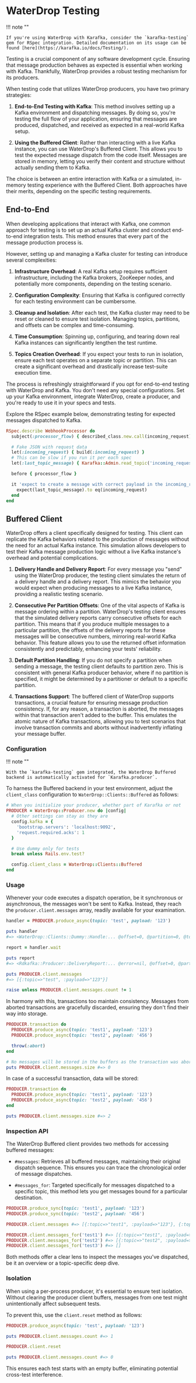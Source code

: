 # WaterDrop Testing

!!! note ""

    If you're using WaterDrop with Karafka, consider the `karafka-testing` gem for RSpec integration. Detailed documentation on its usage can be found [here](https://karafka.io/docs/Testing/).

Testing is a crucial component of any software development cycle. Ensuring that message production behaves as expected is essential when working with Kafka. Thankfully, WaterDrop provides a robust testing mechanism for its producers.

When testing code that utilizes WaterDrop producers, you have two primary strategies:

1. **End-to-End Testing with Kafka**: This method involves setting up a Kafka environment and dispatching messages. By doing so, you're testing the full flow of your application, ensuring that messages are produced, dispatched, and received as expected in a real-world Kafka setup.

1. **Using the Buffered Client**: Rather than interacting with a live Kafka instance, you can use WaterDrop's Buffered Client. This allows you to test the expected message dispatch from the code itself. Messages are stored in memory, letting you verify their content and structure without actually sending them to Kafka.

The choice is between an entire interaction with Kafka or a simulated, in-memory testing experience with the Buffered Client. Both approaches have their merits, depending on the specific testing requirements.

## End-to-End

When developing applications that interact with Kafka, one common approach for testing is to set up an actual Kafka cluster and conduct end-to-end integration tests. This method ensures that every part of the message production process is.

However, setting up and managing a Kafka cluster for testing can introduce several complexities:

1. **Infrastructure Overhead**: A real Kafka setup requires sufficient infrastructure, including the Kafka brokers, ZooKeeper nodes, and potentially more components, depending on the testing scenario.

1. **Configuration Complexity**: Ensuring that Kafka is configured correctly for each testing environment can be cumbersome.

1. **Cleanup and Isolation**: After each test, the Kafka cluster may need to be reset or cleaned to ensure test isolation. Managing topics, partitions, and offsets can be complex and time-consuming.

1. **Time Consumption**: Spinning up, configuring, and tearing down real Kafka instances can significantly lengthen the test runtime.

1. **Topics Creation Overhead**: If you expect your tests to run in isolation, ensure each test operates on a separate topic or partition. This can create a significant overhead and drastically increase test-suite execution time.

The process is refreshingly straightforward if you opt for end-to-end testing with WaterDrop and Kafka. You don't need any special configurations. Set up your Kafka environment, integrate WaterDrop, create a producer, and you're ready to use it in your specs and tests.

Explore the RSpec example below, demonstrating testing for expected messages dispatched to Kafka.

```ruby
RSpec.describe WebhookProcessor do
  subject(:processor_flow) { described_class.new.call(incoming_request) }

  # Fake JSON with request data
  let(:incoming_request) { build(:incoming_request) }
  # This can be slow if you run it per each spec
  let(:last_topic_message) { Karafka::Admin.read_topic('incoming_request', 0, 1) }

  before { processor_flow }

  it 'expect to create a message with correct payload in the incoming_requests topic' do
    expect(last_topic_message).to eq(incoming_request)
  end
end
```

## Buffered Client

WaterDrop offers a client specifically designed for testing. This client can replicate the Kafka behaviors related to the production of messages without the need for an actual Kafka instance. This simulation allows developers to test their Kafka message production logic without a live Kafka instance's overhead and potential complications.

1. **Delivery Handle and Delivery Report**: For every message you "send" using the WaterDrop producer, the testing client simulates the return of a delivery handle and a delivery report. This mimics the behavior you would expect when producing messages to a live Kafka instance, providing a realistic testing scenario.

1. **Consecutive Per Partition Offsets**: One of the vital aspects of Kafka is message ordering within a partition. WaterDrop's testing client ensures that the simulated delivery reports carry consecutive offsets for each partition. This means that if you produce multiple messages to a particular partition, the offsets of the delivery reports for these messages will be consecutive numbers, mirroring real-world Kafka behavior. This feature allows you to use the returned offset information consistently and predictably, enhancing your tests' reliability.

1. **Default Partition Handling**: If you do not specify a partition when sending a message, the testing client defaults to partition zero. This is consistent with general Kafka producer behavior, where if no partition is specified, it might be determined by a partitioner or default to a specific partition.

1. **Transactions Support**: The buffered client of WaterDrop supports transactions, a crucial feature for ensuring message production consistency. If, for any reason, a transaction is aborted, the messages within that transaction aren't added to the buffer. This emulates the atomic nature of Kafka transactions, allowing you to test scenarios that involve transaction commits and aborts without inadvertently inflating your message buffer.

### Configuration

!!! note ""

    With the `karafka-testing` gem integrated, the WaterDrop Buffered backend is automatically activated for `Karafka.producer`.

To harness the Buffered backend in your test environment, adjust the `client_class` configuration to `WaterDrop::Clients::Buffered` as follows:

```ruby
# When you initialize your producer, whether part of Karafka or not
PRODUCER = WaterDrop::Producer.new do |config|
  # Other settings can stay as they are
  config.kafka = {
    'bootstrap.servers': 'localhost:9092',
    'request.required.acks': 1
  }

  # Use dummy only for tests
  break unless Rails.env.test?

  config.client_class = WaterDrop::Clients::Buffered
end
```

### Usage

Whenever your code executes a dispatch operation, be it synchronous or asynchronous, the messages won't be sent to Kafka. Instead, they reach the `producer.client.messages` array, readily available for your examination.

```ruby
handler = PRODUCER.produce_async(topic: 'test', payload: '123')

puts handler
#=> <WaterDrop::Clients::Dummy::Handle:... @offset=0, @partition=0, @topic="test">

report = handler.wait

puts report
#=> <Rdkafka::Producer::DeliveryReport:... @error=nil, @offset=0, @partition=0, @topic_name="test">

puts PRODUCER.client.messages
#=> [{:topic=>"test", :payload=>"123"}]

raise unless PRODUCER.client.messages.count != 1
```

In harmony with this, transactions too maintain consistency. Messages from aborted transactions are gracefully discarded, ensuring they don't find their way into storage.

```ruby
PRODUCER.transaction do
  PRODUCER.produce_async(topic: 'test1', payload: '123')
  PRODUCER.produce_async(topic: 'test2', payload: '456')

  throw(:abort)
end

# No messages will be stored in the buffers as the transaction was aborted
puts PRODUCER.client.messages.size #=> 0
```

In case of a successful transaction, data will be stored:

```ruby
PRODUCER.transaction do
  PRODUCER.produce_async(topic: 'test1', payload: '123')
  PRODUCER.produce_async(topic: 'test2', payload: '456')
end

puts PRODUCER.client.messages.size #=> 2
```

### Inspection API

The WaterDrop Buffered client provides two methods for accessing buffered messages:

- `#messages`: Retrieves all buffered messages, maintaining their original dispatch sequence. This ensures you can trace the chronological order of message dispatches.

- `#messages_for`: Targeted specifically for messages dispatched to a specific topic, this method lets you get messages bound for a particular destination.

```ruby
PRODUCER.produce_sync(topic: 'test1', payload: '123')
PRODUCER.produce_sync(topic: 'test2', payload: '456')

PRODUCER.client.messages #=> [{:topic=>"test1", :payload=>"123"}, {:topic=>"test2", :payload=>"456"}]

PRODUCER.client.messages_for('test1') #=> [{:topic=>"test1", :payload=>"123"}]
PRODUCER.client.messages_for('test2') #=> [{:topic=>"test2", :payload=>"456"}]
PRODUCER.client.messages_for('test3') #=> []
```

Both methods offer a clear lens to inspect the messages you've dispatched, be it an overview or a topic-specific deep dive.

### Isolation

When using a per-process producer, it's essential to ensure test isolation. Without clearing the producer client buffers, messages from one test might unintentionally affect subsequent tests.

To prevent this, use the `client.reset` method as follows:

```ruby
PRODUCER.produce_async(topic: 'test', payload: '123')

puts PRODUCER.client.messages.count #=> 1

PRODUCER.client.reset

puts PRODUCER.client.messages.count #=> 0
```

This ensures each test starts with an empty buffer, eliminating potential cross-test interference.
